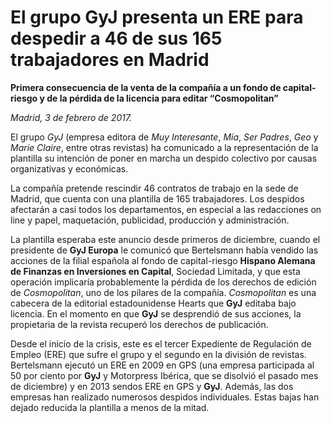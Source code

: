 # El grupo GyJ presenta un ERE para despedir a 46 de sus 165 trabajadores en Madrid

**Primera consecuencia de la venta de la compañía a un fondo de capital-riesgo y de la pérdida de la licencia para editar “Cosmopolitan”**

*Madrid, 3 de febrero de 2017.*

El grupo *GyJ* (empresa editora de *Muy Interesante*, *Mía*, *Ser Padres*, *Geo* y *Marie Claire*, entre otras revistas) ha comunicado a la representación de la plantilla su intención de poner en marcha un despido colectivo por causas organizativas y económicas.

La compañía pretende rescindir 46 contratos de trabajo en la sede de Madrid, que cuenta con una plantilla de 165 trabajadores. Los despidos afectarán a casi todos los departamentos, en especial a las redacciones on line y papel, maquetación, publicidad, producción y administración.

La plantilla esperaba este anuncio desde primeros de diciembre, cuando el presidente de **GyJ Europa** le comunicó que Bertelsmann había vendido las acciones de la filial española al fondo de capital-riesgo **Hispano Alemana de Finanzas en Inversiones en Capital**, Sociedad Limitada, y que esta operación implicaría probablemente la pérdida de los derechos de edición de *Cosmopolitan*, uno de los pilares de la compañía. *Cosmopolitan* es una cabecera de la editorial estadounidense Hearts que **GyJ** editaba bajo licencia. En el momento en que **GyJ** se desprendió de sus acciones, la propietaria de la revista recuperó los derechos de publicación.

Desde el inicio de la crisis, este es el tercer Expediente de Regulación de Empleo (ERE) que sufre el grupo y el segundo en la división de revistas. Bertelsmann ejecutó un ERE en 2009 en GPS (una empresa participada al 50 por ciento por **GyJ** y Motorpress Ibérica, que se disolvió el pasado mes de diciembre) y en 2013 sendos ERE en GPS y **GyJ**. Además, las dos empresas han realizado numerosos despidos individuales. Estas bajas han dejado reducida la plantilla a menos de la mitad.
